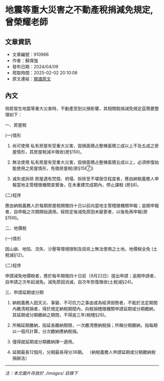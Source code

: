 # 地震等重大災害之不動產稅捐減免規定,曾榮耀老師

## 文章資訊
- 文章編號：910966
- 作者：蘇偉強
- 發布日期：2024/04/09
- 爬取時間：2025-02-02 20:10:08
- 原文連結：[閱讀原文](https://real-estate.get.com.tw/Columns/detail.aspx?no=910966)

## 內文
倘若發生地震等重大災害時，不動產受到災損影響，其相關稅捐減免規定茲簡要整理如下：

一、房屋稅

(一)情形

1. 尚可使用 私有房屋有受重大災害，毀損面積占整棟面積三成以上不及五成之房屋情形，其房屋稅減半徵收(房§15II)。

2. 無法使用 私有房屋有受重大災害，毀損面積占整棟面積五成以上，必須修復始能使用之房屋情形，免徵房屋稅(房§15I⑦)

3. 滅失或拆除 房屋遇有焚燬、坍塌、拆除至不堪居住程度者，應由納稅義務人申報當地主管稽徵機關查實後，在未重建完成期內，停止課稅 (房§8)。

(二)程序

應由納稅義務人於每期房屋稅開徵四十日以前向當地主管稽徵機關申報；逾期申報者，自申報之次期開始適用。經核定後減免原因未變更者，以後免再申報(房§15III)。

二、地價稅

(一)情形

因山崩、地陷、流失、沙壓等環境限制及技術上無法使用之土地，地價稅全免 (土稅減§12)。

(二)程序

申請減免地價稅者，應於每年開徵四十日前（9月22日）提出申請；逾期申請者，自申請之次年起減免。減免原因消滅，自次年恢復徵收(土稅減§24)。

三、申請延期或分期

1. 納稅義務人因天災、事變、不可抗力之事由或為經濟弱勢者，不能於法定期間內繳清稅捐者，得於規定納稅期間內，向稅捐稽徵機關申請延期或分期繳納，其延期或分期繳納之期間，不得逾三年(稅稽§26)。

2. 所稱延期繳納，指延長繳納期限，一次繳清應納稅捐；所稱分期繳納，指每期以一個月計算，分次繳納應納稅捐。

3. 僅得就延期或分期繳納擇一適用。

4. 延期最長12個月，分期最長得分36期。 （納稅義務人申請延期或分期繳納稅捐辦法）

---
*注：本文圖片存放於 ./images/ 目錄下*
